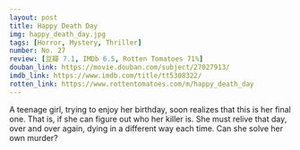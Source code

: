 ```yaml
---
layout: post 
title: Happy Death Day
img: happy_death_day.jpg
tags: [Horror, Mystery, Thriller]
number: No. 27
review: [豆瓣 7.1, IMDb 6.5, Rotten Tomatoes 71%]
douban_link: https://movie.douban.com/subject/27027913/
imdb_link: https://www.imdb.com/title/tt5308322/
rotten_link: https://www.rottentomatoes.com/m/happy_death_day
---
```


A teenage girl, trying to enjoy her birthday, soon realizes that this is her final one. That is, if she can figure out who her killer is. She must relive that day, over and over again, dying in a different way each time. Can she solve her own murder?
